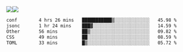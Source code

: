 <div style="display: flex; flex-direction: row;">
<img style="height: auto; width: auto;" class="img" src="https://raw.githubusercontent.com/blazepp/github-stats/master/generated/overview.svg#gh-dark-mode-only" />
<img style="height: auto; width: auto;" class="img" src="https://raw.githubusercontent.com/blazepp/github-stats/master/generated/languages.svg#gh-dark-mode-only" />
</div>

<div style="display: flex; flex-direction: row;">
<!--START_SECTION:waka-->

```txt
conf        4 hrs 26 mins   ███████████▒░░░░░░░░░░░░░   45.98 %
jsonc       1 hr 24 mins    ███▓░░░░░░░░░░░░░░░░░░░░░   14.59 %
Other       56 mins         ██▒░░░░░░░░░░░░░░░░░░░░░░   09.82 %
CSS         49 mins         ██░░░░░░░░░░░░░░░░░░░░░░░   08.59 %
TOML        33 mins         █▒░░░░░░░░░░░░░░░░░░░░░░░   05.72 %
```

<!--END_SECTION:waka-->
</div>

